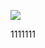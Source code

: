 ﻿[![](https://www.herokucdn.com/deploy/button.png)](https://heroku.com/deploy?template=https://github.com/qwertyuioi/lxlxttttt.git)




1111111